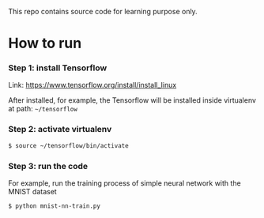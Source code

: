 This repo contains source code for learning purpose only.

# How to run

### Step 1: install Tensorflow

Link: https://www.tensorflow.org/install/install_linux

After installed, for example, the Tensorflow will be installed inside virtualenv at path: ```~/tensorflow```

### Step 2: activate virtualenv

```bash
$ source ~/tensorflow/bin/activate
```

### Step 3: run the code

For example, run the training process of simple neural network with the MNIST dataset

```bash
$ python mnist-nn-train.py
```


